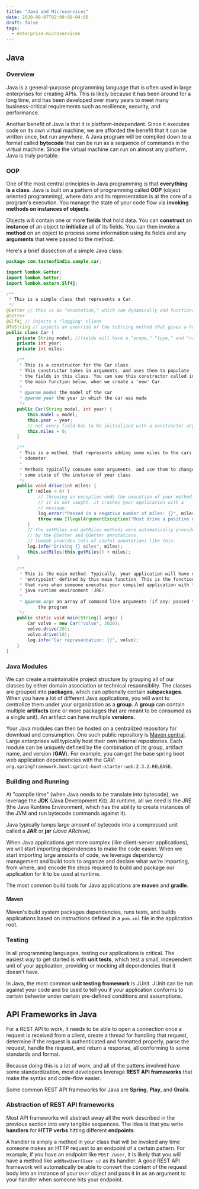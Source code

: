 ```yaml
---
title: "Java and Microservices"
date: 2020-08-07T02:09:08-04:00
draft: false
tags:
  - enterprise-microservices
---
```


## Java
### Overview
Java is a general-purpose programming language that is often used in large enterprises for creating APIs. This is likely because it has been around for a long time, and has been developed over many years to meet many business-critical requirements such as resilience, security, and performance.

Another benefit of Java is that it is platform-independent. Since it executes code on its own virtual machine, we are afforded the benefit that it can be written once, but run anywhere. A Java program will be compiled down to a format called **bytecode** that can be run as a sequence of commands in the virtual machine. Since the virtual machine can run on almost any platform, Java is truly portable.

### OOP

One of the most central principles in Java programming is that **everything is a class**. Java is built on a pattern of programming called **OOP** (object oriented programming), where data and its representation is at the core of a program's execution. You manage the state of your code flow via **invoking methods on instances of objects**.

Objects will contain one or more **fields** that hold data. You can **construct** an **instance** of an object to **initialize** all of its fields. You can then invoke a **method** on an object to process some information using its fields and any **arguments** that were passed to the method.

Here's a brief dissection of a simple Java class:

```java
package com.tasteofindia.sample.car;

import lombok.Getter;
import lombok.Setter;
import lombok.extern.Slf4j;

/**
 * This is a simple class that represents a Car.
 */
@Getter // this is an "annotation," which can dynamically add functionality to your class at compile-time.
@Setter
@Slf4j // injects a "logging" client
@ToString // injects an override of the toString method that gives a human-readable representation of our Car class and its fields
public class Car {
    private String model; //fields will have a "scope," "type," and "name."
    private int year;
    private int miles;

    /**
     * This is a constructor for the Car class.
     * This constructor takes in arguments, and uses them to populate
     * the fields in this class. You can see this constructor called in
     * the main function below, when we create a "new" Car.
     * 
     * @param model the model of the car
     * @param year the year in which the car was made
     */
    public Car(String model, int year) {
        this.model = model;
        this.year = year;
        // not every field has to be initialized with a constructor argument
        this.miles = 0;
    }

    /**
     * This is a method, that represents adding some miles to the cars
     * odometer.
     * 
     * Methods typically consume some arguments, and use them to change 
     * some state of the instance of your class.
     */ 
    public void drive(int miles) {
        if (miles < 0) {
            // throwing an exception ends the execution of your method. If
            // it is not caught, it crashes your application with a
            // message.
            log.error("Passed in a negative number of miles: {}", miles);
            throw new IllegalArgumentException("Must drive a positive number of miles");
        }
        // the setMiles and getMiles methods were automatically provided
        // by the @Setter and @Getter annotations.
        // lombok provides lots of useful annotations like this.
        log.info("Driving {} miles", miles);
        this.setMiles(this.getMiles() + miles);
    }
    
    /**
     * This is the main method. Typically, your application will have one
     * "entrypoint" defined by this main function. This is the function 
     * that runs when someone executes your compiled application with the
     * java runtime environment (JRE).
     * 
     * @param args an array of command line arguments (if any) passed to
            the program
     */
    public static void main(String[] args) {
        Car volvo = new Car("volvo", 2020);
        volvo.drive(20);
        volvo.drive(10);
        log.info("Car representation: {}", volvo);
    }
}
```


### Java Modules
We can create a maintainable project structure by grouping all of our classes by either domain association or technical responsiblity. The classes are grouped into **packages**, which can optionally contain **subpackages**. When you have a lot of different Java applications, you will want to centralize them under your organization as a **group**. A **group** can contain multiple **artifacts** (one or more packages that are meant to be consumed as a single unit). An artifact can have multiple **versions**.

Your Java modules can then be hosted on a centralized repository for download and consumption. One such public repository is [Maven central](https://mvnrepository.com). Large enterprises will typically host their own internal repositories. Each module can be uniquely defined by the combination of its group, artifact name, and version (**GAV**). For example, you can get the base spring boot web application dependencies with the GAV: `org.springframework.boot:sprint-boot-starter-web:2.3.2.RELEASE`.

### Building and Running
At "compile time" (when Java needs to be translate into bytecode), we leverage the **JDK** (Java Development Kit). At runtime, all we need is the JRE (the Java Runtime Environment, which has the ability to create instances of the JVM and run bytecode commands against it).

Java typically lumps large amount of bytecode into a compressed unit called a **JAR** or **jar** *(Java ARchive)*.

When Java applications get more complex (like client-server applications), we will start importing dependencies to make the code easier. When we start importing large amounts of code, we leverage dependency management and build tools to organize and declare what we're importing, from where, and encode the steps required to build and package our application for it to be used at runtime.

The most common build tools for Java applications are **maven** and **gradle**.


#### Maven
Maven's build system packages dependencies, runs tests, and builds applications based on instructions defined in a `pom.xml` file in the application root.

### Testing
In all programming languages, testing our applications is critical. The easiest way to get started is with **unit tests**, which test a small, independent unit of your application, providing or mocking all dependencies that it doesn't have.

In Java, the most common **unit testing framework** is JUnit. JUnit can be run against your code and be used to tell you if your application conforms to certain behavior under certain pre-defined conditions and assumptions.

## API Frameworks in Java
For a REST API to work, it needs to be able to open a connection once a request is received from a client, create a thread for handling that request, determine if the request is authenticated and formatted properly, parse the request, handle the request, and return a response, all conforming to some standards and format.

Because doing this is a lot of work, and all of the pattens involved have some standardization, most developers leverage **REST API frameworks** that make the syntax and code-flow easier.

Some common REST API frameworks for Java are **Spring**, **Play**, and **Grails**.

### Abstraction of REST API frameworks
Most API frameworks will abstract away all the work described in the previous section into very tangible sequences. The idea is that you write **handlers** for **HTTP verbs** hitting different **endpoints**.

A handler is simply a method in your class that will be invoked any time someone makes an HTTP request to an endpoint of a certain pattern. For example, if you have an endpoint like `POST /user`, it is likely that you will have a method like `addNewUser(User u)` as its handler. A good REST API framework will automatically be able to convert the content of the request body into an instance of your `User` object and pass it in as an argument to your handler when someone hits your endpoint.
